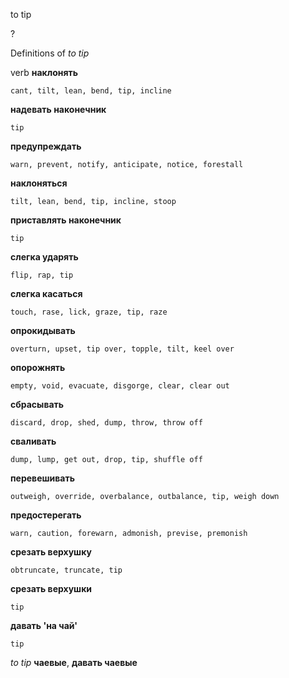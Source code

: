 to tip

?


Definitions of _to tip_

verb
**наклонять**

    cant, tilt, lean, bend, tip, incline
**надевать наконечник**

    tip
**предупреждать**

    warn, prevent, notify, anticipate, notice, forestall
**наклоняться**

    tilt, lean, bend, tip, incline, stoop
**приставлять наконечник**

    tip
**слегка ударять**

    flip, rap, tip
**слегка касаться**

    touch, rase, lick, graze, tip, raze
**опрокидывать**

    overturn, upset, tip over, topple, tilt, keel over
**опорожнять**

    empty, void, evacuate, disgorge, clear, clear out
**сбрасывать**

    discard, drop, shed, dump, throw, throw off
**сваливать**

    dump, lump, get out, drop, tip, shuffle off
**перевешивать**

    outweigh, override, overbalance, outbalance, tip, weigh down
**предостерегать**

    warn, caution, forewarn, admonish, previse, premonish
**срезать верхушку**

    obtruncate, truncate, tip
**срезать верхушки**

    tip
**давать 'на чай'**

    tip

_to tip_
**чаевые**, **давать чаевые**